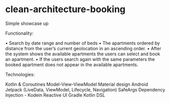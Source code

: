 # clean-architecture-booking

Simple showcase up

Functionality:

• Search by date range and number of beds
• The apartments ordered by distance from the user’s current geolocation in an
ascending order.
• After the system shows the available apartments the users can select and book an
apartment.
• If the users search again with the same parameters the booked apartment does not appear
in the available apartments.

Technologies:

Kotlin & Coroutines 
Model-View-ViewModel
Material design
Android Jetpack (LiveData, ViewModel, Lifecycle, Navigation)
SafeArgs
Dependency Injection - Kodein
Reactive UI
Gradle Kotlin DSL

